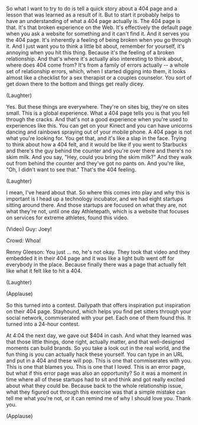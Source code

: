 
So what I want to try to do is tell a quick story
about a 404 page and a lesson that was learned as a result of it.
But to start it probably helps to have an understanding
of what a 404 page actually is.
The 404 page is that.
It&#39;s that broken experience on the Web.
It&#39;s effectively the default page
when you ask a website for something and it can&#39;t find it.
And it serves you the 404 page.
It&#39;s inherently a feeling of being broken when you go through it.
And I just want you to think a little bit about, remember for yourself,
it&#39;s annoying when you hit this thing.
Because it&#39;s the feeling of a broken relationship.
And that&#39;s where it&#39;s actually also interesting to think about,
where does 404 come from?
It&#39;s from a family of errors actually --
a whole set of relationship errors,
which, when I started digging into them,
it looks almost like a checklist
for a sex therapist or a couples counselor.
You sort of get down there to the bottom and things get really dicey.

(Laughter)

Yes.
But these things are everywhere.
They&#39;re on sites big, they&#39;re on sites small.
This is a global experience.
What a 404 page tells you
is that you fell through the cracks.
And that&#39;s not a good experience
when you&#39;re used to experiences like this.
You can get on your Kinect
and you can have unicorns dancing
and rainbows spraying out of your mobile phone.
A 404 page is not what you&#39;re looking for.
You get that, and it&#39;s like a slap in the face.
Trying to think about how a 404 felt,
and it would be like if you went to Starbucks
and there&#39;s the guy behind the counter
and you&#39;re over there and there&#39;s no skim milk.
And you say, &quot;Hey, could you bring the skim milk?&quot;
And they walk out from behind the counter and they&#39;ve got no pants on.
And you&#39;re like, &quot;Oh, I didn&#39;t want to see that.&quot;
That&#39;s the 404 feeling.

(Laughter)

I mean, I&#39;ve heard about that.
So where this comes into play and why this is important
is I head up a technology incubator,
and we had eight startups sitting around there.
And those startups are focused on what they are, not what they&#39;re not,
until one day Athletepath,
which is a website that focuses on services for extreme athletes,
found this video.

(Video) Guy: Joey!

Crowd: Whoa!

Renny Gleeson: You just ... no, he&#39;s not okay.
They took that video and they embedded it in their 404 page
and it was like a light bulb went off for everybody in the place.
Because finally there was a page
that actually felt like what it felt like to hit a 404.

(Laughter)


(Applause)

So this turned into a contest.
Dailypath that offers inspiration
put inspiration on their 404 page.
Stayhound, which helps you find pet sitters through your social network,
commiserated with your pet.
Each one of them found this.
It turned into a 24-hour contest.

At 4:04 the next day, we gave out $404 in cash.
And what they learned
was that those little things, done right, actually matter,
and that well-designed moments can build brands.
So you take a look out in the real world,
and the fun thing is you can actually hack these yourself.
You can type in an URL and put in a 404 and these will pop.
This is one that commiserates with you.
This is one that blames you.
This is one that I loved.
This is an error page,
but what if this error page was also an opportunity?
So it was a moment in time
where all of these startups had to sit and think
and got really excited about what they could be.
Because back to the whole relationship issue,
what they figured out through this exercise
was that a simple mistake can tell me what you&#39;re not,
or it can remind me of why I should love you.
Thank you.

(Applause)

